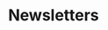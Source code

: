 ---
title: Newsletters
menu:
    main:
        name: Newsletter
        weight: 200
        params:
            icon: messages
---